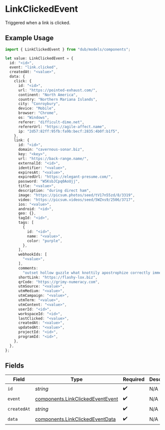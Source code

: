 # LinkClickedEvent

Triggered when a link is clicked.

## Example Usage

```typescript
import { LinkClickedEvent } from "dub/models/components";

let value: LinkClickedEvent = {
  id: "<id>",
  event: "link.clicked",
  createdAt: "<value>",
  data: {
    click: {
      id: "<id>",
      url: "https://pointed-exhaust.com/",
      continent: "North America",
      country: "Northern Mariana Islands",
      city: "Conroybury",
      device: "Mobile",
      browser: "Chrome",
      os: "Windows",
      referer: "difficult-dime.net",
      refererUrl: "https://agile-affect.name",
      ip: "2d57:82ff:95fb:fa9b:becf:2835:4b0f:b1f5",
    },
    link: {
      id: "<id>",
      domain: "cavernous-sonar.biz",
      key: "<key>",
      url: "https://back-range.name/",
      externalId: "<id>",
      identifier: "<value>",
      expiresAt: "<value>",
      expiredUrl: "https://elegant-presume.com/",
      password: "W5KsbJCpq0AoUjj",
      title: "<value>",
      description: "during direct ham",
      image: "https://picsum.photos/seed/tV17n55zd/8/3319",
      video: "https://picsum.videos/seed/5WZns9/2506/3717",
      ios: "<value>",
      android: "<id>",
      geo: {},
      tagId: "<id>",
      tags: [
        {
          id: "<id>",
          name: "<value>",
          color: "purple",
        },
      ],
      webhookIds: [
        "<value>",
      ],
      comments:
        "outset hollow guzzle what knottily apostrophize correctly immense spirit customise for",
      shortLink: "https://flashy-lox.biz",
      qrCode: "https://grimy-numeracy.com",
      utmSource: "<value>",
      utmMedium: "<value>",
      utmCampaign: "<value>",
      utmTerm: "<value>",
      utmContent: "<value>",
      userId: "<id>",
      workspaceId: "<id>",
      lastClicked: "<value>",
      createdAt: "<value>",
      updatedAt: "<value>",
      projectId: "<id>",
      programId: "<id>",
    },
  },
};
```

## Fields

| Field                                                                                | Type                                                                                 | Required                                                                             | Description                                                                          |
| ------------------------------------------------------------------------------------ | ------------------------------------------------------------------------------------ | ------------------------------------------------------------------------------------ | ------------------------------------------------------------------------------------ |
| `id`                                                                                 | *string*                                                                             | :heavy_check_mark:                                                                   | N/A                                                                                  |
| `event`                                                                              | [components.LinkClickedEventEvent](../../models/components/linkclickedeventevent.md) | :heavy_check_mark:                                                                   | N/A                                                                                  |
| `createdAt`                                                                          | *string*                                                                             | :heavy_check_mark:                                                                   | N/A                                                                                  |
| `data`                                                                               | [components.LinkClickedEventData](../../models/components/linkclickedeventdata.md)   | :heavy_check_mark:                                                                   | N/A                                                                                  |